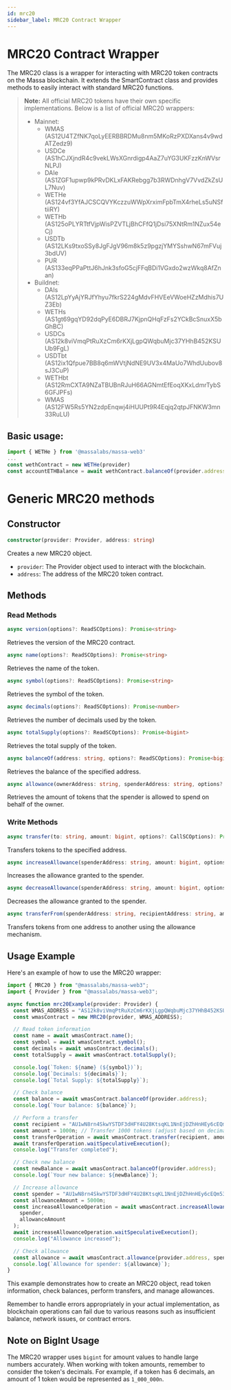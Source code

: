 ```yaml
---
id: mrc20
sidebar_label: MRC20 Contract Wrapper
---
```


# MRC20 Contract Wrapper

The MRC20 class is a wrapper for interacting with MRC20 token contracts on the Massa blockchain. It extends the SmartContract class and provides methods to easily interact with standard MRC20 functions.

> **Note:** All official MRC20 tokens have their own specific implementations. Below is a list of official MRC20 wrappers:
> - Mainnet:
>   - WMAS (AS12U4TZfNK7qoLyEERBBRDMu8nm5MKoRzPXDXans4v9wdATZedz9)
>   - USDCe (AS1hCJXjndR4c9vekLWsXGnrdigp4AaZ7uYG3UKFzzKnWVsrNLPJ)
>   - DAIe (AS1ZGF1upwp9kPRvDKLxFAKRebgg7b3RWDnhgV7VvdZkZsUL7Nuv)
>   - WETHe (AS124vf3YfAJCSCQVYKczzuWWpXrximFpbTmX4rheLs5uNSftiiRY)
>   - WETHb (AS125oPLYRTtfVjpWisPZVTLjBhCFfQ1jDsi75XNtRm1NZux54eCj)
>   - USDTb (AS12LKs9txoSSy8JgFJgV96m8k5z9pgzjYMYSshwN67mFVuj3bdUV)
>   - PUR (AS133eqPPaPttJ6hJnk3sfoG5cjFFqBDi1VGxdo2wzWkq8AfZnan)
> - Buildnet:
>   - DAIs (AS12LpYyAjYRJfYhyu7fkrS224gMdvFHVEeVWoeHZzMdhis7UZ3Eb)
>   - WETHs (AS1gt69gqYD92dqPyE6DBRJ7KjpnQHqFzFs2YCkBcSnuxX5bGhBC)
>   - USDCs (AS12k8viVmqPtRuXzCm6rKXjLgpQWqbuMjc37YHhB452KSUUb9FgL)
>   - USDTbt (AS12ix1Qfpue7BB8q6mWVtjNdNE9UV3x4MaUo7WhdUubov8sJ3CuP)
>   - WETHbt (AS12RmCXTA9NZaTBUBnRJuH66AGNmtEfEoqXKxLdmrTybS6GFJPFs)
>   - WMAS (AS12FW5Rs5YN2zdpEnqwj4iHUUPt9R4Eqjq2qtpJFNKW3mn33RuLU)

## Basic usage:

```typescript
import { WETHe } from '@massalabs/massa-web3'
...
const wethContract = new WETHe(provider)
const accountETHBalance = await wethContract.balanceOf(provider.address)
```

# Generic MRC20 methods

## Constructor

```typescript
constructor(provider: Provider, address: string)
```

Creates a new MRC20 object.

- `provider`: The Provider object used to interact with the blockchain.
- `address`: The address of the MRC20 token contract.

## Methods

### Read Methods

```typescript
async version(options?: ReadSCOptions): Promise<string>
```

Retrieves the version of the MRC20 contract.

```typescript
async name(options?: ReadSCOptions): Promise<string>
```

Retrieves the name of the token.

```typescript
async symbol(options?: ReadSCOptions): Promise<string>
```

Retrieves the symbol of the token.

```typescript
async decimals(options?: ReadSCOptions): Promise<number>
```

Retrieves the number of decimals used by the token.

```typescript
async totalSupply(options?: ReadSCOptions): Promise<bigint>
```

Retrieves the total supply of the token.

```typescript
async balanceOf(address: string, options?: ReadSCOptions): Promise<bigint>
```

Retrieves the balance of the specified address.

```typescript
async allowance(ownerAddress: string, spenderAddress: string, options?: ReadSCOptions): Promise<bigint>
```

Retrieves the amount of tokens that the spender is allowed to spend on behalf of the owner.

### Write Methods

```typescript
async transfer(to: string, amount: bigint, options?: CallSCOptions): Promise<Operation>
```

Transfers tokens to the specified address.

```typescript
async increaseAllowance(spenderAddress: string, amount: bigint, options?: CallSCOptions): Promise<Operation>
```

Increases the allowance granted to the spender.

```typescript
async decreaseAllowance(spenderAddress: string, amount: bigint, options?: CallSCOptions): Promise<Operation>
```

Decreases the allowance granted to the spender.

```typescript
async transferFrom(spenderAddress: string, recipientAddress: string, amount: bigint, options?: CallSCOptions): Promise<Operation>
```

Transfers tokens from one address to another using the allowance mechanism.

## Usage Example

Here's an example of how to use the MRC20 wrapper:

```typescript
import { MRC20 } from "@massalabs/massa-web3";
import { Provider } from "@massalabs/massa-web3";

async function mrc20Example(provider: Provider) {
  const WMAS_ADDRESS = "AS12k8viVmqPtRuXzCm6rKXjLgpQWqbuMjc37YHhB452KSUUb9FgL";
  const wmasContract = new MRC20(provider, WMAS_ADDRESS);

  // Read token information
  const name = await wmasContract.name();
  const symbol = await wmasContract.symbol();
  const decimals = await wmasContract.decimals();
  const totalSupply = await wmasContract.totalSupply();

  console.log(`Token: ${name} (${symbol})`);
  console.log(`Decimals: ${decimals}`);
  console.log(`Total Supply: ${totalSupply}`);

  // Check balance
  const balance = await wmasContract.balanceOf(provider.address);
  console.log(`Your balance: ${balance}`);

  // Perform a transfer
  const recipient = "AU1wN8rn4SkwYSTDF3dHFY4U28KtsqKL1NnEjDZhHnHEy6cEQm53";
  const amount = 1000n; // Transfer 1000 tokens (adjust based on decimals)
  const transferOperation = await wmasContract.transfer(recipient, amount);
  await transferOperation.waitSpeculativeExecution();
  console.log("Transfer completed");

  // Check new balance
  const newBalance = await wmasContract.balanceOf(provider.address);
  console.log(`Your new balance: ${newBalance}`);

  // Increase allowance
  const spender = "AU1wN8rn4SkwYSTDF3dHFY4U28KtsqKL1NnEjDZhHnHEy6cEQm53";
  const allowanceAmount = 5000n;
  const increaseAllowanceOperation = await wmasContract.increaseAllowance(
    spender,
    allowanceAmount
  );
  await increaseAllowanceOperation.waitSpeculativeExecution();
  console.log("Allowance increased");

  // Check allowance
  const allowance = await wmasContract.allowance(provider.address, spender);
  console.log(`Allowance for spender: ${allowance}`);
}
```

This example demonstrates how to create an MRC20 object, read token information, check balances, perform transfers, and manage allowances.

Remember to handle errors appropriately in your actual implementation, as blockchain operations can fail due to various reasons such as insufficient balance, network issues, or contract errors.

## Note on BigInt Usage

The MRC20 wrapper uses `bigint` for amount values to handle large numbers accurately. When working with token amounts, remember to consider the token's decimals. For example, if a token has 6 decimals, an amount of 1 token would be represented as `1_000_000n`.
